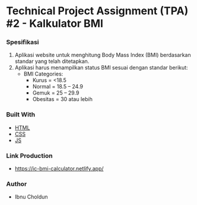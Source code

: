 # Technical Project Assignment (TPA) #2 - Kalkulator BMI

### Spesifikasi
1. Aplikasi website untuk menghitung Body Mass Index (BMI) berdasarkan standar yang telah ditetapkan.
2. Aplikasi harus menampilkan status BMI sesuai dengan standar berikut:
    - BMI Categories:
      - Kurus = <18.5
      - Normal = 18.5 – 24.9
      - Gemuk = 25 – 29.9
      - Obesitas = 30 atau lebih

### Built With
- [HTML](https://www.w3schools.com/html/)
- [CSS](https://www.w3schools.com/css/)
- [JS](https://www.javascript.com/)

### Link Production
- https://ic-bmi-calculator.netlify.app/

### Author
- Ibnu Choldun
